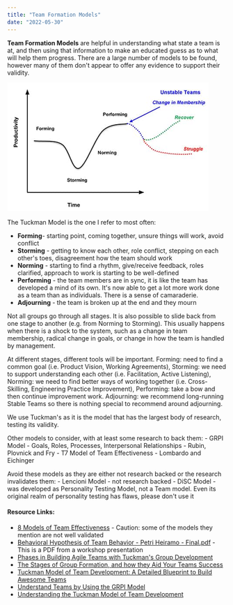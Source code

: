 ```yaml
---
title: "Team Formation Models"
date: "2022-05-30"
---
```


**Team Formation Models** are helpful in understanding what state a team is at, and then using that information to make an educated guess as to what will help them progress. There are a large number of models to be found, however many of them don't appear to offer any evidence to support their validity.

![Tuckman's stages of team formation in Unstable Teams- image owned by Agile Pain Relief Consulting](images/Unstable-Teams-Tuckman-stages.jpg)

The Tuckman Model is the one I refer to most often:

- **Forming**\- starting point, coming together, unsure things will work, avoid conflict
- **Storming** - getting to know each other, role conflict, stepping on each other's toes, disagreement how the team should work
- **Norming** - starting to find a rhythm, give/receive feedback, roles clarified, approach to work is starting to be well-defined
- **Performing** - the team members are in sync, it is like the team has developed a mind of its own. It's now able to get a lot more work done as a team than as individuals. There is a sense of camaraderie.
- **Adjourning** - the team is broken up at the end and they mourn

Not all groups go through all stages. It is also possible to slide back from one stage to another (e.g. from Norming to Storming). This usually happens when there is a shock to the system, such as a change in team membership, radical change in goals, or change in how the team is handled by management.

At different stages, different tools will be important. Forming: need to find a common goal (i.e. Product Vision, Working Agreements), Storming: we need to support understanding each other (i.e. Facilitation, Active Listening), Norming: we need to find better ways of working together (i.e. Cross-Skilling, Engineering Practice Improvement), Performing: take a bow and then continue improvement work. Adjourning: we recommend long-running Stable Teams so there is nothing special to recommend around adjourning.

We use Tuckman's as it is the model that has the largest body of research, testing its validity.

Other models to consider, with at least some research to back them: - GRPI Model - Goals, Roles, Processes, Interpersonal Relationships - Rubin, Plovnick and Fry - T7 Model of Team Effectiveness - Lombardo and Eichinger

Avoid these models as they are either not research backed or the research invalidates them: - Lencioni Model - not research backed - DiSC Model - was developed as Personality Testing Model, not a Team model. Even its original realm of personality testing has flaws, please don't use it

#### Resource Links:

- [8 Models of Team Effectiveness](https://medium.com/@RiterApp/8-models-of-team-effectiveness-3a3b84efb3ae) - Caution: some of the models they mention are not well validated
- [Behavioral Hypothesis of Team Behavior - Petri Heiramo - Final.pdf](https://www.dropbox.com/s/4zb5hj53ynl70zb/Behavioral%20Hypothesis%20of%20Team%20Behavior%20-%20Petri%20Heiramo%20-%20Final.pdf?dl=0) - This is a PDF from a workshop presentation
- [Phases in Building Agile Teams with Tuckman's Group Development](https://about.gitlab.com/blog/2019/12/13/how-to-strengthen-agile-teams-with-tuckmans-model/)
- [The Stages of Group Formation, and how they Aid Your Teams Success](https://www.workstyle.io/stages-of-team-development)
- [Tuckman Model of Team Development: A Detailed Blueprint to Build Awesome Teams](https://agileken.com/tuckman-model-of-team-development/)
- [Understand Teams by Using the GRPI Model](https://trainingmag.com/understand-teams-by-using-the-grpi-model/)
- [Understanding the Tuckman Model of Team Development](https://hackernoon.com/understanding-the-tuckman-model-of-team-development)
